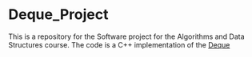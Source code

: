 # Deque_Project

This is a repository for the Software project for the Algorithms and Data Structures course. 
The code is a C++ implementation of the [Deque](https://en.wikipedia.org/wiki/Double-ended_queue)
